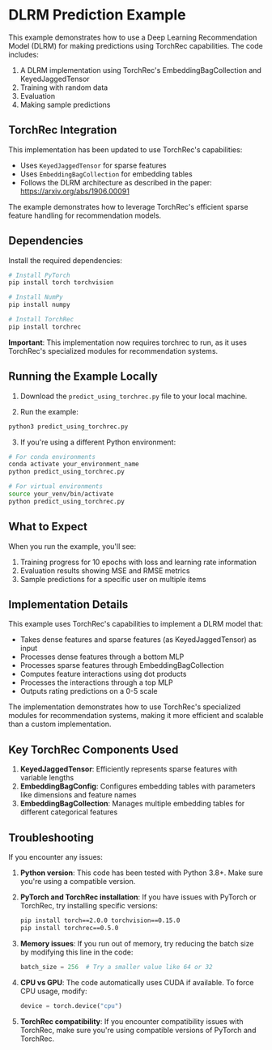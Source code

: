 # DLRM Prediction Example

This example demonstrates how to use a Deep Learning Recommendation Model (DLRM) for making predictions using TorchRec capabilities. The code includes:

1. A DLRM implementation using TorchRec's EmbeddingBagCollection and KeyedJaggedTensor
2. Training with random data
3. Evaluation
4. Making sample predictions

## TorchRec Integration

This implementation has been updated to use TorchRec's capabilities:
- Uses `KeyedJaggedTensor` for sparse features
- Uses `EmbeddingBagCollection` for embedding tables
- Follows the DLRM architecture as described in the paper: https://arxiv.org/abs/1906.00091

The example demonstrates how to leverage TorchRec's efficient sparse feature handling for recommendation models.

## Dependencies

Install the required dependencies:

```bash
# Install PyTorch
pip install torch torchvision

# Install NumPy
pip install numpy

# Install TorchRec
pip install torchrec
```

**Important**: This implementation now requires torchrec to run, as it uses TorchRec's specialized modules for recommendation systems.

## Running the Example Locally

1. Download the `predict_using_torchrec.py` file to your local machine.

2. Run the example:

```bash
python3 predict_using_torchrec.py
```

3. If you're using a different Python environment:

```bash
# For conda environments
conda activate your_environment_name
python predict_using_torchrec.py

# For virtual environments
source your_venv/bin/activate
python predict_using_torchrec.py
```

## What to Expect

When you run the example, you'll see:

1. Training progress for 10 epochs with loss and learning rate information
2. Evaluation results showing MSE and RMSE metrics
3. Sample predictions for a specific user on multiple items

## Implementation Details

This example uses TorchRec's capabilities to implement a DLRM model that:

- Takes dense features and sparse features (as KeyedJaggedTensor) as input
- Processes dense features through a bottom MLP
- Processes sparse features through EmbeddingBagCollection
- Computes feature interactions using dot products
- Processes the interactions through a top MLP
- Outputs rating predictions on a 0-5 scale

The implementation demonstrates how to use TorchRec's specialized modules for recommendation systems, making it more efficient and scalable than a custom implementation.

## Key TorchRec Components Used

1. **KeyedJaggedTensor**: Efficiently represents sparse features with variable lengths
2. **EmbeddingBagConfig**: Configures embedding tables with parameters like dimensions and feature names
3. **EmbeddingBagCollection**: Manages multiple embedding tables for different categorical features

## Troubleshooting

If you encounter any issues:

1. **Python version**: This code has been tested with Python 3.8+. Make sure you're using a compatible version.

2. **PyTorch and TorchRec installation**: If you have issues with PyTorch or TorchRec, try installing specific versions:
   ```bash
   pip install torch==2.0.0 torchvision==0.15.0
   pip install torchrec==0.5.0
   ```

3. **Memory issues**: If you run out of memory, try reducing the batch size by modifying this line in the code:
   ```python
   batch_size = 256  # Try a smaller value like 64 or 32
   ```

4. **CPU vs GPU**: The code automatically uses CUDA if available. To force CPU usage, modify:
   ```python
   device = torch.device("cpu")
   ```

5. **TorchRec compatibility**: If you encounter compatibility issues with TorchRec, make sure you're using compatible versions of PyTorch and TorchRec.
